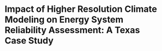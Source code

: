 # Impact of Higher Resolution Climate Modeling on Energy System Reliability Assessment: A Texas Case Study
